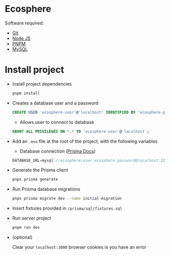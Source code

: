 # Ecosphere

Software required:

- [Git](https://git-scm.com/)
- [Node JS](https://nodejs.org/en/download/package-manager)
- [PNPM](https://pnpm.io/fr/installation)
- [MySQL](https://dev.mysql.com/downloads/installer/)

# Install project

- Install project dependencies

  ```bash
  pnpm install
  ```

- Creates a database user and a password

  ```sql
  CREATE USER 'ecosphere-user'@'localhost' IDENTIFIED BY 'ecosphere-password';
  ```

  - Allows user to connect to database

  ```sql
  GRANT ALL PRIVILEGES ON *.* TO 'ecosphere-user'@'localhost';
  ```

- Add an `.env` file at the root of the project, with the following variables

  - Database connection ([Prisma Docs](https://www.prisma.io/docs/getting-started/setup-prisma/add-to-existing-project/relational-databases/connect-your-database-typescript-mysql))

  ```js
  DATABASE_URL=mysql://ecosphere-user:ecosphere-password@localhost:3306/ecosphere-db
  ```

- Generate the Prisma client

  ```bash
  pnpx prisma generate
  ```

- Run Prisma database migrations

  ```bash
  pnpx prisma migrate dev --name initial-migration
  ```

- Insert fixtures provided in `/prisma/sql/fixtures.sql`

- Run server project

   ```bash
   pnpm run dev
   ```

- (optional)

    Clear your `localhost:3000` browser cookies is you have an error